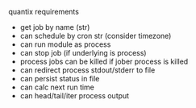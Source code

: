 quantix requirements
- get job by name (str)
- can schedule by cron str (consider timezone)
- can run module as process
- can stop job (if underlying is process)
- process jobs can be killed if jober process is killed
- can redirect process stdout/stderr to file
- can persist status in file
- can calc next run time
- can head/tail/iter process output

